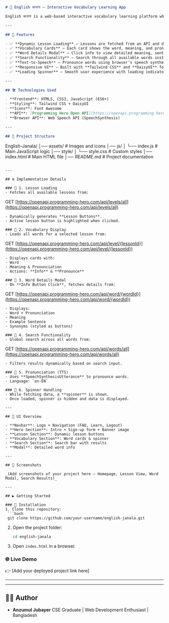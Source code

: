 ```markdown
# 📘 English জানালা – Interactive Vocabulary Learning App  

English জানালা is a web-based interactive vocabulary learning platform where users can explore lessons, learn new words with meanings, pronunciations, synonyms, and examples. It also includes search functionality, text-to-speech for word pronunciation, and modal-based word details.  

---

## 🚀 Features  

- ✅ **Dynamic Lesson Loading** – Lessons are fetched from an API and displayed dynamically.  
- ✅ **Vocabulary Cards** – Each card shows the word, meaning, and pronunciation.  
- ✅ **Word Details Modal** – Click info to view detailed meaning, sentence example, and synonyms.  
- ✅ **Search Functionality** – Search through all available words instantly.  
- ✅ **Text-to-Speech** – Pronounce words using browser’s speech synthesis.  
- ✅ **Responsive UI** – Built with **Tailwind CSS** and **DaisyUI** for responsive design.  
- ✅ **Loading Spinner** – Smooth user experience with loading indicators.  

---

## 🛠️ Technologies Used  

- **Frontend**: HTML5, CSS3, JavaScript (ES6+)  
- **Styling**: Tailwind CSS + DaisyUI  
- **Icons**: Font Awesome  
- **API**: [Programming Hero Open API](https://openapi.programming-hero.com)  
- **Browser API**: Web Speech API (SpeechSynthesis)  

---

## 📂 Project Structure  

```

English-Janala/
│── assets/                 # Images and icons
│── js/
│   └── index.js            # Main JavaScript logic
│── style/
│   └── style.css           # Custom styles
│── index.html              # Main HTML file
│── README.md               # Project documentation

```

---

## ⚙️ Implementation Details  

### 🔹 1. Lesson Loading  
- Fetches all available lessons from:  
```

GET [https://openapi.programming-hero.com/api/levels/all](https://openapi.programming-hero.com/api/levels/all)

```
- Dynamically generates **Lesson Buttons**.  
- Active lesson button is highlighted when clicked.  

### 🔹 2. Vocabulary Display  
- Loads all words for a selected lesson from:  
```

GET [https://openapi.programming-hero.com/api/level/{lessonId}](https://openapi.programming-hero.com/api/level/{lessonId})

```
- Displays cards with:
- Word  
- Meaning & Pronunciation  
- Actions: **Info** & **Pronounce**  

### 🔹 3. Word Details Modal  
- On **Info Button Click**, fetches details from:  
```

GET [https://openapi.programming-hero.com/api/word/{wordId}](https://openapi.programming-hero.com/api/word/{wordId})

```
- Displays:
- Word + Pronunciation  
- Meaning  
- Example Sentence  
- Synonyms (styled as buttons)  

### 🔹 4. Search Functionality  
- Global search across all words from:  
```

GET [https://openapi.programming-hero.com/api/words/all](https://openapi.programming-hero.com/api/words/all)

````
- Filters results dynamically based on search input.  

### 🔹 5. Pronunciation (TTS)  
- Uses **SpeechSynthesisUtterance** to pronounce words.  
- Language: `en-EN`  

### 🔹 6. Spinner Handling  
- While fetching data, a **spinner** is shown.  
- Once loaded, spinner is hidden and data is displayed.  

---

## 🎨 UI Overview  

- **Navbar**: Logo + Navigation (FAQ, Learn, Logout)  
- **Hero Section**: Intro + Sign-up form + Banner image  
- **Lesson Section**: Dynamic lesson buttons  
- **Vocabulary Section**: Word cards & spinner  
- **Search Section**: Search bar with results  
- **Modal**: Detailed word info  

---

## 📸 Screenshots  

_(Add screenshots of your project here – Homepage, Lesson View, Word Modal, Search Results)_  

---

## ▶️ Getting Started  

### 🔧 Installation  
1. Clone this repository:  
 ```bash
 git clone https://github.com/your-username/english-janala.git
````

2. Open the project folder:

   ```bash
   cd english-janala
   ```
3. Open `index.html` in a browser.

### 🌐 Live Demo

👉 \[Add your deployed project link here]

---



---

## 👨‍💻 Author

* **Anzumul Jubayer**
   CSE Graduate | Web Development Enthusiast | Bangladesh




